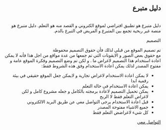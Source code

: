  <section dir="rtl">
      <h1 dir="rtl">دليل متبرع</h1>
      <p dir="rtl">
         <br>دليل متبرع هو تطبيق افتراضي لموقع الكتروني و القصد منه هو التعلم.
         دليل متبرع هو منصة غير ربحية تجمع بين المتبرع و المريض في التبرع بالدم.
      </p>
      <h dir="rtl">التصميم</h>
      <p dir="rtl">
         تم تصميم الموقع من قبلي لذلك فأن حقوق التصميم محفوظة 
         <br>مع حقوق بعض الصور و الايقونات التي تم جمعها من عدة مواقع
         من اجل هذا فأنه لا يمكن اعادة استخدام هذا التصميم لاغراض ما .
         و لكن تم وضع التصميم وفكرة الموقع عامة و مفتوح المصدر لذلك
         يمكن اعادة الاستخدام وفق هذه الشروط فقط:
      </p>
      <ul dir="rtl">
         <li>لا يمكن اعادة الاستخدام لاغراض تجارية و لايمكن جعل الموقع حقيقي في بيئة رقمية ابدا</li>
         <li>يمكن اعادة الاستخدام في حالة التعلم</li>
         <li>يمكن تحميل التصميم لاعادة برمجته بالكامل و جعله مشروع كامل و لكن لاغراض التعلم فقط لا الربح</li>
         <li>قبل اعادة الاستخدام يرجى التواصل معي عن طريق البريد الالكتروني</li>
         <li>جميع الاشياء مفتوحة المصدر</li>
         <li>كل شيء لاغراضض التعلم فقط</li>
      </ul>
      <a dir="rtl" href="mailto:frsdjefaflia@gmail.com">التواصل معي</a>
   </section>
